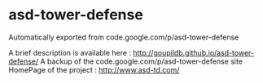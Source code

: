 # asd-tower-defense
Automatically exported from code.google.com/p/asd-tower-defense

A brief description is available here : http://goupildb.github.io/asd-tower-defense/
A backup of the code.google.com/p/asd-tower-defense site
HomePage of the project : http://www.asd-td.com/
